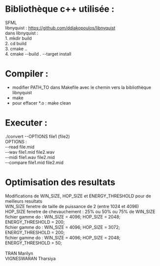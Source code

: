 # Bibliothèque c++ utilisée :
SFML <br />
libnyquist : https://github.com/ddiakopoulos/libnyquist <br />
dans libnyquist :  <br />
    1. mkdir build <br />
    2. cd build <br />
    3. cmake .. <br />
    4. cmake --build . --target install <br />

# Compiler : 
- modifier PATH_TO dans Makefile avec le chemin vers la bibliothèque libnyquist <br />
- make <br />
- pour effacer *.o : make clean

# Executer :
./convert --OPTIONS file1 (file2) <br />
OPTIONS : <br />
--read file.mid <br />
--wav file1.mid file2.wav <br />
--midi file1.wav file2.mid <br />
--compare file1.mid file2.mid <br />

# Optimisation des resultats
Modifications de WIN_SIZE, HOP_SIZE et ENERGY_THRESHOLD pour de meilleurs resultats <br />
WIN_SIZE fenetre de taille de puissance de 2 (entre 1024 et 4096) <br />
HOP_SIZE fenetre de chevauchement : 25% ou 50% ou 75% de WIN_SIZE <br />
fichier gamme do : WIN_SIZE = 4096; HOP_SIZE = 2048; ENERGY_THRESHOLD = 200; <br />
fichier gamme do : WIN_SIZE = 4096; HOP_SIZE = 3072; ENERGY_THRESHOLD = 200; <br />
fichier gamme do : WIN_SIZE = 4096; HOP_SIZE = 2048; ENERGY_THRESHOLD = 50; <br />
 <br />
TRAN Marilyn <br />
VIGNESWARAN Tharsiya <br />

